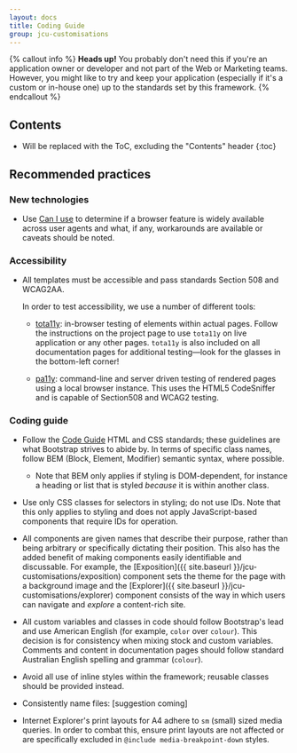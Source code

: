 ```yaml
---
layout: docs
title: Coding Guide
group: jcu-customisations
---
```


{% callout info %}
**Heads up!** You probably don't need this if you're an application owner or
developer and not part of the Web or Marketing teams. However, you might like to
try and keep your application (especially if it's a custom or in-house one) up
to the standards set by this framework.
{% endcallout %}

## Contents

* Will be replaced with the ToC, excluding the "Contents" header
{:toc}

## Recommended practices

### New technologies

* Use [Can I use](http://caniuse.com) to determine if a browser feature is
  widely available across user agents and what, if any, workarounds are
  available or caveats should be noted.

### Accessibility

* All templates must be accessible and pass standards Section 508 and WCAG2AA.

  In order to test accessibility, we use a number of different tools:

  * [tota11y](https://khan.github.io/tota11y/): in-browser testing of elements
    within actual pages.  Follow the instructions on the project page to use
    `tota11y` on live application or any other pages. `tota11y` is also included
    on all documentation pages for additional testing—look for the glasses in the
    bottom-left corner!

  * [pa11y](http://pa11y.org): command-line and server driven testing of
    rendered pages using a local browser instance.  This uses the HTML5
    CodeSniffer and is capable of Section508 and WCAG2 testing.

### Coding guide

* Follow the [Code Guide](http://codeguide.co) HTML and CSS standards; these
  guidelines are what Bootstrap strives to abide by.  In terms of specific class
  names, follow BEM (Block, Element, Modifier) semantic syntax, where possible.

  * Note that BEM only applies if styling is DOM-dependent, for instance a
    heading or list that is styled *because* it is within another class.

* Use only CSS classes for selectors in styling; do not use IDs.  Note that this
  only applies to styling and does not apply JavaScript-based components that
  require IDs for operation.

* All components are given names that describe their purpose, rather than being
  arbitrary or specifically dictating their position.  This also has the added
  benefit of making components easily identifiable and discussable.  For
  example, the [Exposition]({{ site.baseurl }}/jcu-customisations/exposition)
  component sets the theme for the page with a background image and the
  [Explorer]({{ site.baseurl }}/jcu-customisations/explorer) component consists of
  the way in which users can navigate and *explore* a content-rich site.

* All custom variables and classes in code should follow Bootstrap's lead
  and use American English (for example, ``color`` over ``colour``).  This
  decision is for consistency when mixing stock and custom variables.  Comments
  and content in documentation pages should follow standard Australian English
  spelling and grammar (``colour``).

* Avoid all use of inline styles within the framework; reusable classes should
  be provided instead.

* Consistently name files: [suggestion coming]

* Internet Explorer's print layouts for A4 adhere to `sm` (small) sized media
  queries.  In order to combat this, ensure print layouts are not affected or
  are specifically excluded in `@include media-breakpoint-down` styles.
